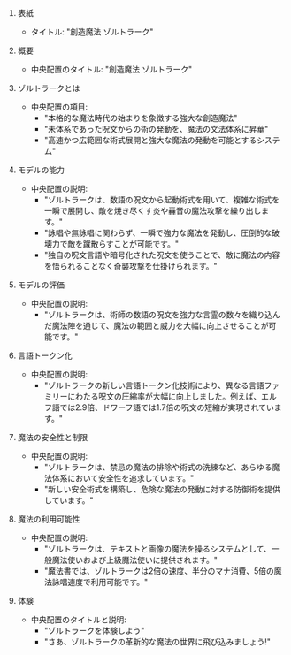 1. 表紙
   - タイトル: "創造魔法 ゾルトラーク"

2. 概要
   - 中央配置のタイトル: "創造魔法 ゾルトラーク"

3. ゾルトラークとは
   - 中央配置の項目:
     - "本格的な魔法時代の始まりを象徴する強大な創造魔法"
     - "未体系であった呪文からの術の発動を、魔法の文法体系に昇華"
     - "高速かつ広範囲な術式展開と強大な魔法の発動を可能とするシステム"

4. モデルの能力
   - 中央配置の説明:
     - "ゾルトラークは、数語の呪文から起動術式を用いて、複雑な術式を一瞬で展開し、敵を焼き尽くす炎や轟音の魔法攻撃を繰り出します。"
     - "詠唱や無詠唱に関わらず、一瞬で強力な魔法を発動し、圧倒的な破壊力で敵を蹴散らすことが可能です。" 
     - "独自の呪文言語や暗号化された呪文を使うことで、敵に魔法の内容を悟られることなく奇襲攻撃を仕掛けられます。"
5. モデルの評価
   - 中央配置の説明:
     - "ゾルトラークは、術師の数語の呪文を強力な言霊の数々を織り込んだ魔法陣を通じて、魔法の範囲と威力を大幅に向上させることが可能です。"

6. 言語トークン化
   - 中央配置の説明:
     - "ゾルトラークの新しい言語トークン化技術により、異なる言語ファミリーにわたる呪文の圧縮率が大幅に向上しました。例えば、エルフ語では2.9倍、ドワーフ語では1.7倍の呪文の短縮が実現されています。"

7. 魔法の安全性と制限
   - 中央配置の説明:
     - "ゾルトラークは、禁忌の魔法の排除や術式の洗練など、あらゆる魔法体系において安全性を追求しています。"
     - "新しい安全術式を構築し、危険な魔法の発動に対する防御術を提供しています。"

8. 魔法の利用可能性
   - 中央配置の説明:
     - "ゾルトラークは、テキストと画像の魔法を操るシステムとして、一般魔法使いおよび上級魔法使いに提供されます。"
     - "魔法書では、ゾルトラークは2倍の速度、半分のマナ消費、5倍の魔法詠唱速度で利用可能です。"

9. 体験
   - 中央配置のタイトルと説明:
     - "ゾルトラークを体験しよう"
     - "さあ、ゾルトラークの革新的な魔法の世界に飛び込みましょう!"
